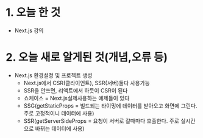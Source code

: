 # 1. 오늘 한 것

- Next.js 강의

# 2. 오늘 새로 알게된 것(개념,오류 등)

- Next.js 환경설정 및 프로젝트 생성
  - Next.js에서 CSR(클라이언트), SSR(서버)둘다 사용가능
  - SSR을 안쓰면, 리액트에서 하듯이 CSR이 된다
  - 쇼케이스 = Next.js실제사용하는 예제들이 있다
  - SSG(getStaticProps = 빌드되는 타이밍에 데이터를 받아오고 화면에 그린다. 주로 고정적이니 데이터에 사용)
  - SSR(getServerSideProps = 요청이 서버로 갈때마다 호출한다. 주로 실시간으로 바뀌는 데이터에 사용)


